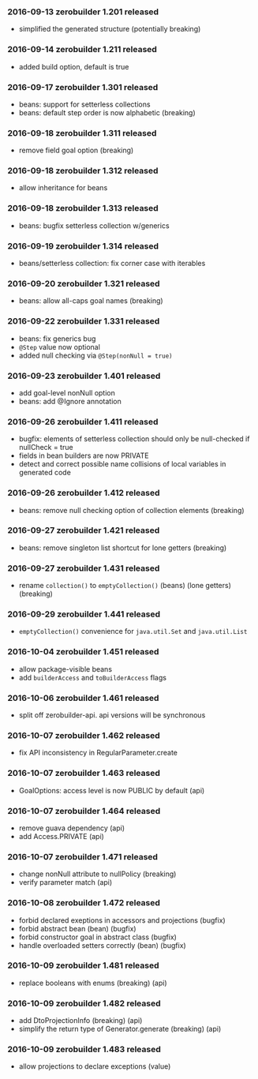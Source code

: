 ### 2016-09-13 zerobuilder 1.201 released

* simplified the generated structure (potentially breaking)

### 2016-09-14 zerobuilder 1.211 released

* added build option, default is true

### 2016-09-17 zerobuilder 1.301 released

* beans: support for setterless collections
* beans: default step order is now alphabetic (breaking) 

### 2016-09-18 zerobuilder 1.311 released

* remove field goal option (breaking)

### 2016-09-18 zerobuilder 1.312 released

* allow inheritance for beans

### 2016-09-18 zerobuilder 1.313 released

* beans: bugfix setterless collection w/generics

### 2016-09-19 zerobuilder 1.314 released

* beans/setterless collection: fix corner case with iterables

### 2016-09-20 zerobuilder 1.321 released

* beans: allow all-caps goal names (breaking)

### 2016-09-22 zerobuilder 1.331 released

* beans: fix generics bug
* `@Step` value now optional
* added null checking via `@Step(nonNull = true)`

### 2016-09-23 zerobuilder 1.401 released

* add goal-level nonNull option
* beans: add @Ignore annotation

### 2016-09-26 zerobuilder 1.411 released

* bugfix: elements of setterless collection should only be null-checked if nullCheck = true
* fields in bean builders are now PRIVATE
* detect and correct possible name collisions of local variables in generated code

### 2016-09-26 zerobuilder 1.412 released

* beans: remove null checking option of collection elements (breaking)

### 2016-09-27 zerobuilder 1.421 released

* beans: remove singleton list shortcut for lone getters (breaking)

### 2016-09-27 zerobuilder 1.431 released

* rename `collection()` to `emptyCollection()` (beans) (lone getters) (breaking)

### 2016-09-29 zerobuilder 1.441 released

* `emptyCollection()` convenience for `java.util.Set` and `java.util.List`

### 2016-10-04 zerobuilder 1.451 released

* allow package-visible beans
* add `builderAccess` and `toBuilderAccess` flags

### 2016-10-06 zerobuilder 1.461 released

* split off zerobuilder-api. api versions will be synchronous

### 2016-10-07 zerobuilder 1.462 released

* fix API inconsistency in RegularParameter.create

### 2016-10-07 zerobuilder 1.463 released

* GoalOptions: access level is now PUBLIC by default (api)

### 2016-10-07 zerobuilder 1.464 released

* remove guava dependency (api)
* add Access.PRIVATE (api)

### 2016-10-07 zerobuilder 1.471 released

* change nonNull attribute to nullPolicy (breaking)
* verify parameter match (api)

### 2016-10-08 zerobuilder 1.472 released

* forbid declared exeptions in accessors and projections (bugfix)
* forbid abstract bean (bean) (bugfix)
* forbid constructor goal in abstract class (bugfix)
* handle overloaded setters correctly (bean) (bugfix)

### 2016-10-09 zerobuilder 1.481 released

* replace booleans with enums (breaking) (api)

### 2016-10-09 zerobuilder 1.482 released

* add DtoProjectionInfo (breaking) (api)
* simplify the return type of Generator.generate (breaking) (api)

### 2016-10-09 zerobuilder 1.483 released

* allow projections to declare exceptions (value)
